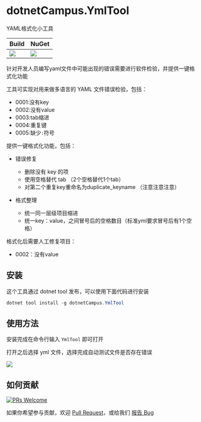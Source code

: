 # dotnetCampus.YmlTool

YAML格式化小工具

| Build | NuGet |
|--|--|
|![](https://github.com/dotnet-campus/dotnetCampus.YmlTool/workflows/.NET%20Core/badge.svg)|[![](https://img.shields.io/nuget/v/dotnetCampus.YmlTool.svg)](https://www.nuget.org/packages/dotnetCampus.YmlTool)|

针对开发人员编写yaml文件中可能出现的错误需要进行软件检验，并提供一键格式化功能

工具可实现对用来做多语言的 YAML 文件错误检验，包括：

- 0001:没有key
- 0002:没有value
- 0003:tab缩进
- 0004:重复键
- 0005:缺少`:`符号

提供一键格式化功能，包括：

- 错误修复

  - 删除没有 key 的项
  - 使用空格替代 tab （2个空格替代1个tab）
  - 对第二个重复key重命名为duplicate_keyname （注意注意注意）

- 格式整理

  - 统一同一层级项目缩进
  - 统一key：value，之间冒号后的空格数目（标准yml要求冒号后有1个空格）


格式化后需要人工修复项目：

- 0002：没有value

## 安装

这个工具通过 dotnet tool 发布，可以使用下面代码进行安装

```csharp
dotnet tool install -g dotnetCampus.YmlTool
```

## 使用方法

安装完成在命令行输入 `YmlTool` 即可打开

打开之后选择 yml 文件，选择完成自动测试文件是否存在错误

![](http://image.acmx.xyz/lindexi%2F20205161648467139.jpg)

## 如何贡献

[![PRs Welcome](https://img.shields.io/badge/PRs-welcome-brightgreen.svg?style=flat-square)](https://github.com/dotnet-campus/dotnetCampus.YmlTool/pulls)

如果你希望参与贡献，欢迎 [Pull Request](https://github.com/dotnet-campus/dotnetCampus.YmlTool/pulls)，或给我们 [报告 Bug](https://github.com/dotnet-campus/dotnetCampus.YmlTool/issues/new) 